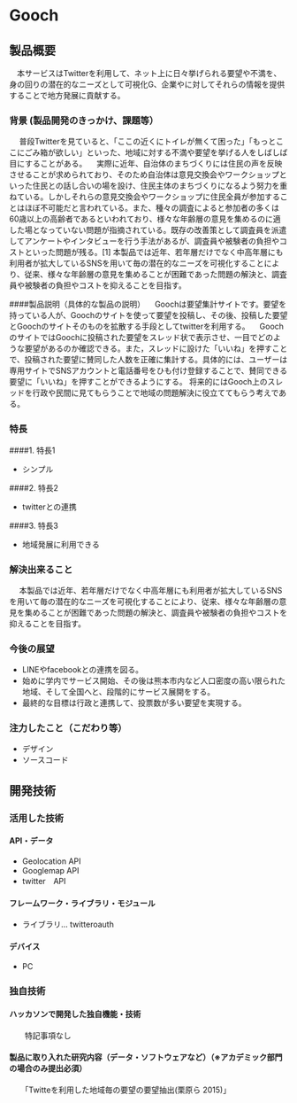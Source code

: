 # Gooch
## 製品概要
　本サービスはTwitterを利用して、ネット上に日々挙げられる要望や不満を、身の回りの潜在的なニーズとして可視化G、企業やに対してそれらの情報を提供することで地方発展に貢献する。

### 背景 (製品開発のきっかけ、課題等）
　 普段Twitterを見ていると、「ここの近くにトイレが無くて困った」「もっとここにごみ箱が欲しい」といった、地域に対する不満や要望を挙げる人をしばしば目にすることがある。
　実際に近年、自治体のまちづくりには住民の声を反映させることが求められており、そのため自治体は意見交換会やワークショップといった住民との話し合いの場を設け、住民主体のまちづくりになるよう努力を重ねている。しかしそれらの意見交換会やワークショップに住民全員が参加することはほぼ不可能だと言われている。また、種々の調査によると参加者の多くは60歳以上の高齢者であるといわれており、様々な年齢層の意見を集めるのに適した場となっていない問題が指摘されている。既存の改善策として調査員を派遣してアンケートやインタビューを行う手法があるが、調査員や被験者の負担やコストといった問題が残る。[1]
  本製品では近年、若年層だけでなく中高年層にも利用者が拡大しているSNSを用いて毎の潜在的なニーズを可視化することにより、従来、様々な年齢層の意見を集めることが困難であった問題の解決と、調査員や被験者の負担やコストを抑えることを目指す。
 	
####製品説明（具体的な製品の説明）
 　Goochは要望集計サイトです。要望を持っている人が、Goochのサイトを使って要望を投稿し、その後、投稿した要望とGoochのサイトそのものを拡散する手段としてtwitterを利用する。
　GoochのサイトではGoochに投稿された要望をスレッド状で表示させ、一目でどのような要望があるのか確認できる。また，スレッドに設けた「いいね」を押すことで、投稿された要望に賛同した人数を正確に集計する。具体的には、ユーザーは専用サイトでSNSアカウントと電話番号をひも付け登録することで、賛同できる要望に「いいね」を押すことができるようにする。
 将来的にはGooch上のスレッドを行政や民間に見てもらうことで地域の問題解決に役立ててもらう考えである。


### 特長
####1. 特長1
* シンプル

####2. 特長2
* twitterとの連携

####3. 特長3
* 地域発展に利用できる

### 解決出来ること
　 本製品では近年、若年層だけでなく中高年層にも利用者が拡大しているSNSを用いて毎の潜在的なニーズを可視化することにより、従来、様々な年齢層の意見を集めることが困難であった問題の解決と、調査員や被験者の負担やコストを抑えることを目指す。


### 今後の展望
* LINEやfacebookとの連携を図る。
* 始めに学内でサービス開始、その後は熊本市内など人口密度の高い限られた地域、そして全国へと、段階的にサービス展開をする。
* 最終的な目標は行政と連携して、投票数が多い要望を実現する。

### 注力したこと（こだわり等）
* デザイン
* ソースコード

## 開発技術
### 活用した技術
#### API・データ
* Geolocation API
* Googlemap API
* twitter　API

#### フレームワーク・ライブラリ・モジュール
* ライブラリ…  twitteroauth

#### デバイス
* PC

### 独自技術
#### ハッカソンで開発した独自機能・技術
　　特記事項なし

#### 製品に取り入れた研究内容（データ・ソフトウェアなど）（※アカデミック部門の場合のみ提出必須）
　　「Twitteを利用した地域毎の要望の要望抽出(栗原ら 2015)」
